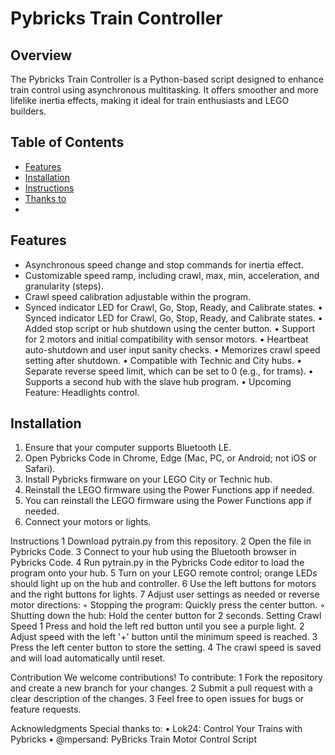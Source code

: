 # Pybricks Train Controller 

## Overview

The Pybricks Train Controller is a Python-based script designed to enhance train control using asynchronous multitasking. It offers smoother and more lifelike inertia effects, making it ideal for train enthusiasts and LEGO builders.

## Table of Contents
- [Features](#features)
- [Installation](#installation)
- [Instructions](#instructions)
- [Thanks to](#thanks-to)
- 

## Features
* Asynchronous speed change and stop commands for inertia effect.
* Customizable speed ramp, including crawl, max, min, acceleration, and granularity (steps).
* Crawl speed calibration adjustable within the program.
* Synced indicator LED for Crawl, Go, Stop, Ready, and Calibrate states.
	•	Synced indicator LED for Crawl, Go, Stop, Ready, and Calibrate states.
	•	Added stop script or hub shutdown using the center button.
	•	Support for 2 motors and initial compatibility with sensor motors.
	•	Heartbeat auto-shutdown and user input sanity checks.
	•	Memorizes crawl speed setting after shutdown.
	•	Compatible with Technic and City hubs.
	•	Separate reverse speed limit, which can be set to 0 (e.g., for trams).
	•	Supports a second hub with the slave hub program.
	•	Upcoming Feature: Headlights control.
 
## Installation
1. Ensure that your computer supports Bluetooth LE.
2. Open Pybricks Code in Chrome, Edge (Mac, PC, or Android; not iOS or Safari).
3. Install Pybricks firmware on your LEGO City or Technic hub.
4. Reinstall the LEGO firmware using the Power Functions app if needed.
5. You can reinstall the LEGO firmware using the Power Functions app if needed.
6. Connect your motors or lights.


Instructions
	1	Download pytrain.py from this repository.
	2	Open the file in Pybricks Code.
	3	Connect to your hub using the Bluetooth browser in Pybricks Code.
	4	Run pytrain.py in the Pybricks Code editor to load the program onto your hub.
	5	Turn on your LEGO remote control; orange LEDs should light up on the hub and controller.
	6	Use the left buttons for motors and the right buttons for lights.
	7	Adjust user settings as needed or reverse motor directions:
	◦	Stopping the program: Quickly press the center button.
	◦	Shutting down the hub: Hold the center button for 2 seconds.
Setting Crawl Speed
	1	Press and hold the left red button until you see a purple light.
	2	Adjust speed with the left '+' button until the minimum speed is reached.
	3	Press the left center button to store the setting.
	4	The crawl speed is saved and will load automatically until reset.

Contribution
We welcome contributions! To contribute:
	1	Fork the repository and create a new branch for your changes.
	2	Submit a pull request with a clear description of the changes.
	3	Feel free to open issues for bugs or feature requests.

Acknowledgments
Special thanks to:
	•	Lok24: Control Your Trains with Pybricks
	•	@mpersand: PyBricks Train Motor Control Script


